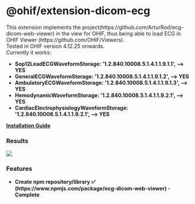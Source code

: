 <h1>@ohif/extension-dicom-ecg</h1>
This extension implements the project(https://github.com/ArturRod/ecg-dicom-web-viewer) in the view for OHIF, thus being able to load ECG in OHIF Viewer (https://github.com/OHIF/Viewers).</br>
Tested in OHIF version 4.12.25 onwards.</br>
Currently it works:</br>
<ul>
  <li><strong>Sop12LeadECGWaveformStorage: '1.2.840.10008.5.1.4.1.1.9.1.1', --> YES</strong></li>
  <li><strong>GeneralECGWaveformStorage: '1.2.840.10008.5.1.4.1.1.9.1.2', --> YES</strong></li>
  <li><strong>AmbulatoryECGWaveformStorage: '1.2.840.10008.5.1.4.1.1.9.1.3', --> YES</strong></li>
  <li><strong>HemodynamicWaveformStorage: '1.2.840.10008.5.1.4.1.1.9.2.1', --> YES</strong></li>
  <li><strong>CardiacElectrophysiologyWaveformStorage: '1.2.840.10008.5.1.4.1.1.9.2.1', --> YES</strong></li>
</ul>

<a href="https://github.com/ArturRod/dicom-ecg/blob/main/INSTALLATION.md"><strong>Installation Guide</strong></a>

<h3>Results</h3>
<img src="https://user-images.githubusercontent.com/86238895/186395831-a460b9b7-89d9-4ba7-a4b6-c12867bd5a4d.png" />

<h3>Features</h3>
<ul>
  <li><strong>Create npm repository/library ✅ (https://www.npmjs.com/package/ecg-dicom-web-viewer) - Complete </strong></li>
</ul>
